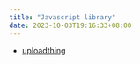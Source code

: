 ```yaml
---
title: "Javascript library"
date: 2023-10-03T19:16:33+08:00
---
```


- [uploadthing](https://docs.uploadthing.com/api-reference/react)
